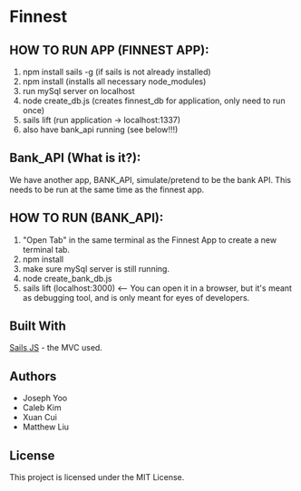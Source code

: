# Finnest

## HOW TO RUN APP (FINNEST APP):
  1. npm install sails -g (if sails is not already installed)
  2. npm install (installs all necessary node_modules)
  3. run mySql server on localhost
  4. node create_db.js (creates finnest_db for application, only need to run once)
  5. sails lift (run application -> localhost:1337)
  6. also have bank_api running (see below!!!)

## Bank_API (What is it?):

  We have another app, BANK_API, simulate/pretend to be the bank API. This needs to be run at the same time as the finnest app.

## HOW TO RUN (BANK_API):

  1. "Open Tab" in the same terminal as the Finnest App to create a new terminal tab. 
  2. npm install
  3. make sure mySql server is still running. 
  4. node create_bank_db.js
  5. sails lift (localhost:3000) <-- You can open it in a browser, but it's meant as debugging tool, and is only meant for eyes     of developers. 

## Built With

[Sails JS](https://sailsjs.com) - the MVC used. 

## Authors

* Joseph Yoo
* Caleb Kim
* Xuan Cui
* Matthew Liu

## License

This project is licensed under the MIT License. 
